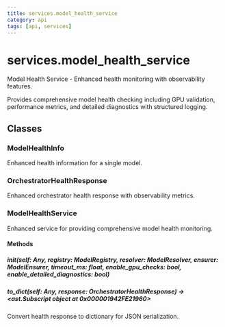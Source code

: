 ```yaml
---
title: services.model_health_service
category: api
tags: [api, services]
---
```


# services.model_health_service

Model Health Service - Enhanced health monitoring with observability features.

Provides comprehensive model health checking including GPU validation,
performance metrics, and detailed diagnostics with structured logging.

## Classes

### ModelHealthInfo

Enhanced health information for a single model.

### OrchestratorHealthResponse

Enhanced orchestrator health response with observability metrics.

### ModelHealthService

Enhanced service for providing comprehensive model health monitoring.

#### Methods

##### __init__(self: Any, registry: ModelRegistry, resolver: ModelResolver, ensurer: ModelEnsurer, timeout_ms: float, enable_gpu_checks: bool, enable_detailed_diagnostics: bool)



##### to_dict(self: Any, response: OrchestratorHealthResponse) -> <ast.Subscript object at 0x000001942FE21960>

Convert health response to dictionary for JSON serialization.

